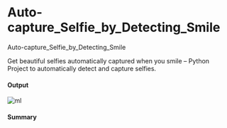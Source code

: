 # Auto-capture_Selfie_by_Detecting_Smile
Auto-capture_Selfie_by_Detecting_Smile

Get beautiful selfies automatically captured when you smile – Python Project to automatically detect and capture selfies.


#### Output
![ml](img/1.jpg)
#### Summary

